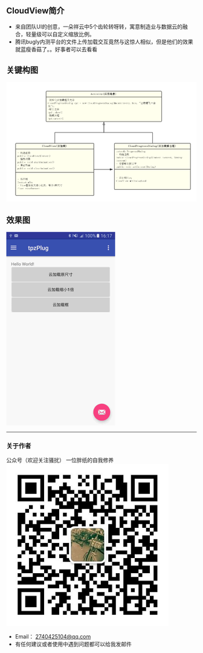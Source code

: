## CloudView简介
* 来自团队UI的创意，一朵祥云中5个齿轮转呀转，寓意制造业与数据云的融合，轻量级可以自定义缩放比例。
* 腾讯bugly内测平台的文件上传加载交互竟然与这惊人相似，但是他们的效果就蓝瘦香菇了。。好事者可以去看看

## 关键构图
<img src="screenshot/code.png" >

## 效果图
<img src="screenshot/cloudview.gif" >

----
### 关于作者
公众号（欢迎关注骚扰）
一位胖纸的自我修养
<img src="screenshot/qrcode.jpg">
* Email： <2740425104@qq.com>
* 有任何建议或者使用中遇到问题都可以给我发邮件
